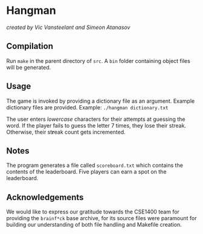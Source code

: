 # Hangman

*created by Vic Vansteelant and Simeon Atanasov*

## Compilation
Run `make` in the parent directory of `src`. A `bin` folder containing object files will be generated. 

## Usage
The game is invoked by providing a dictionary file as an argument. Example dictionary files are provided. Example:
`./hangman dictionary.txt`

The user enters *lowercase* characters for their attempts at guessing the word. If the player fails to guess the letter 7 times, they lose their streak. Otherwise, their st**r**eak count gets incremented.

## Notes
The program generates a file called `scoreboard.txt` which contains the contents of the leaderboard. Five players can earn a spot on the leaderboard.

## Acknowledgements

We would like to express our gratitude towards the CSE1400 team for providing the `brainf*ck` base archive, for its source files were paramount for building our understanding of both file handling and Makefile creation.
